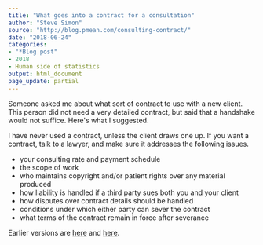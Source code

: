 ```yaml
---
title: "What goes into a contract for a consultation"
author: "Steve Simon"
source: "http://blog.pmean.com/consulting-contract/"
date: "2018-06-24"
categories:
- "*Blog post"
- 2018
- Human side of statistics
output: html_document
page_update: partial
---
```


Someone asked me about what sort of contract to use with a new client.
This person did not need a very detailed contract, but said that a
handshake would not suffice. Here's what I suggested.

<!---More--->

I have never used a contract, unless the client draws one up. If you
want a contract, talk to a lawyer, and make sure it addresses the
following issues.

- your consulting rate and payment schedule
- the scope of work
- who maintains copyright and/or patient rights over any material produced
- how liability is handled if a third party sues both you and your client
- how disputes over contract details should be handled
- conditions under which either party can sever the contract
- what terms of the contract remain in force after severance

Earlier versions are [here][sim1] and [here][sim2].
 
[sim1]: http://blog.pmean.com/consulting-contract/
[sim2]: http://new.pmean.com/consulting-contract/
 
